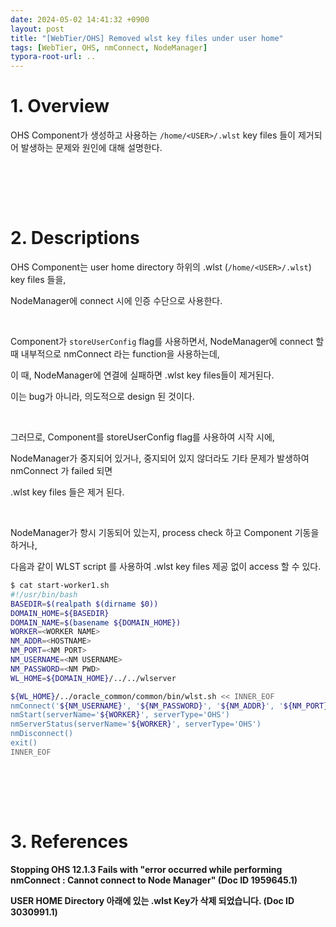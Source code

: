 ```yaml
---
date: 2024-05-02 14:41:32 +0900
layout: post
title: "[WebTier/OHS] Removed wlst key files under user home"
tags: [WebTier, OHS, nmConnect, NodeManager]
typora-root-url: ..
---
```


# 1. Overview
OHS Component가 생성하고 사용하는 `/home/<USER>/.wlst` key files 들이 제거되어 발생하는 문제와 원인에 대해 설명한다.


<br><br>

<br>

# 2. Descriptions
OHS Component는 user home directory 하위의 .wlst (`/home/<USER>/.wlst`) key files 들을,

NodeManager에 connect 시에 인증 수단으로 사용한다.

<br>

Component가 `storeUserConfig` flag를 사용하면서, NodeManager에 connect 할 때 내부적으로 nmConnect 라는 function을 사용하는데,

이 때, NodeManager에 연결에 실패하면 .wlst key files들이 제거된다.

이는 bug가 아니라, 의도적으로 design 된 것이다.

<br>

그러므로, Component를 storeUserConfig flag를 사용하여 시작 시에,

NodeManager가 중지되어 있거나, 중지되어 있지 않더라도 기타 문제가 발생하여 nmConnect 가 failed 되면

.wlst key files 들은 제거 된다.

<br>

NodeManager가 항시 기동되어 있는지, process check 하고 Component 기동을 하거나,

다음과 같이 WLST script 를 사용하여 .wlst key files 제공 없이 access 할 수 있다.

```sh
$ cat start-worker1.sh
#!/usr/bin/bash
BASEDIR=$(realpath $(dirname $0))
DOMAIN_HOME=${BASEDIR}
DOMAIN_NAME=$(basename ${DOMAIN_HOME})
WORKER=<WORKER NAME>
NM_ADDR=<HOSTNAME>
NM_PORT=<NM PORT>
NM_USERNAME=<NM USERNAME>
NM_PASSWORD=<NM PWD>
WL_HOME=${DOMAIN_HOME}/../../wlserver

${WL_HOME}/../oracle_common/common/bin/wlst.sh << INNER_EOF
nmConnect('${NM_USERNAME}', '${NM_PASSWORD}', '${NM_ADDR}', '${NM_PORT}', '${DOMAIN_NAME}', '${DOMAIN_HOME}','plain')
nmStart(serverName='${WORKER}', serverType='OHS')
nmServerStatus(serverName='${WORKER}', serverType='OHS')
nmDisconnect()
exit()
INNER_EOF
```


<br><br>

<br>

# 3. References

**Stopping OHS 12.1.3 Fails with "error occurred while performing nmConnect : Cannot connect to Node Manager" (Doc ID 1959645.1)**

**USER HOME Directory 아래에 있는 .wlst Key가 삭제 되었습니다. (Doc ID 3030991.1)**
